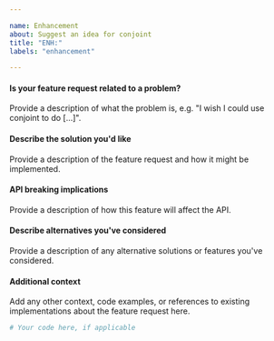 ```yaml
---

name: Enhancement
about: Suggest an idea for conjoint
title: "ENH:"
labels: "enhancement"

---
```


#### Is your feature request related to a problem?

Provide a description of what the problem is, e.g. "I wish I could use
conjoint to do [...]".

#### Describe the solution you'd like

Provide a description of the feature request and how it might be implemented.

#### API breaking implications

Provide a description of how this feature will affect the API.

#### Describe alternatives you've considered

Provide a description of any alternative solutions or features you've considered.

#### Additional context

Add any other context, code examples, or references to existing implementations about
the feature request here.

```python
# Your code here, if applicable
```
